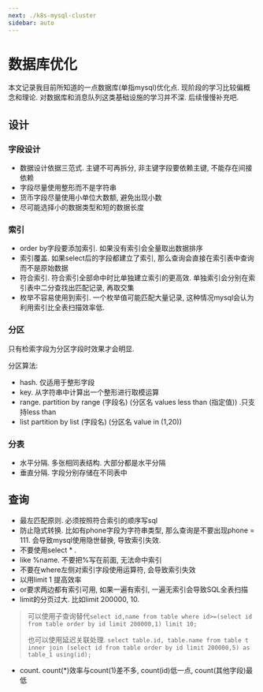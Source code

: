 ```yaml
---
next: ./k8s-mysql-cluster
sidebar: auto
---
```


# 数据库优化

本文记录我目前所知道的一点数据库(单指mysql)优化点. 现阶段的学习比较偏概念和理论. 对数据库和消息队列这类基础设施的学习并不深. 
后续慢慢补充吧. 

## 设计

### 字段设计

- 数据设计依据三范式. 主键不可再拆分, 非主键字段要依赖主键, 不能存在间接依赖
- 字段尽量使用整形而不是字符串
- 货币字段尽量使用小单位大数额, 避免出现小数
- 尽可能选择小的数据类型和短的数据长度

### 索引

- order by字段要添加索引. 如果没有索引会全量取出数据排序
- 索引覆盖. 如果select后的字段都建立了索引, 那么查询会直接在索引表中查询而不是原始数据
- 符合索引. 符合索引全部命中时比单独建立索引的更高效. 单独索引会分别在索引表中二分查找出匹配记录, 再取交集
- 枚举不容易使用到索引. 一个枚举值可能匹配大量记录, 这种情况mysql会认为利用索引比全表扫描效率低. 

### 分区

只有检索字段为分区字段时效果才会明显. 

分区算法:
- hash. 仅适用于整形字段
- key. 从字符串中计算出一个整形进行取模运算
- range. partition by range (字段名) (分区名 values less than (指定值))  .只支持less than
- list partition by list (字段名) (分区名 value in (1,20))

### 分表

- 水平分隔. 多张相同表结构. 大部分都是水平分隔
- 垂直分隔. 字段分别存储在不同表中


## 查询

- 最左匹配原则. 必须按照符合索引的顺序写sql
- 防止隐式转换. 比如有phone字段为字符串类型, 那么查询是不要出现phone = 111. 会导致mysql使用隐世替换, 导致索引失效.
- 不要使用select * . 
- like %name. 不要把%写在前面, 无法命中索引
- 不要在where左侧对索引字段使用运算符, 会导致索引失效
- 以用limit 1 提高效率
- or要求两边都有索引可用, 如果一遍有索引, 一遍无索引会导致SQL全表扫描
- limit的分页过大. 比如limit 200000, 10.
> 可以使用子查询替代`select id,name from table where id>=(select id from table order by id limit 200000,1) limit 10;`
>
> 也可以使用延迟关联处理. `select table.id, table.name from table t inner join (select id from table order by id limit 200000,5) as table_1 using(id);`
- count. count(*)效率与count(1)差不多, count(id)低一点, count(其他字段)最低
